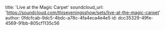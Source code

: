 title: 'Live at the Magic Carpet'
soundcloud_url: 'https://soundcloud.com/thiseveningsshow/sets/live-at-the-magic-carpet'
author: 0fdcfcab-9dc5-4bdc-a78c-4fa4eca4e4e5
id: dcc35329-49fe-4569-91bb-805cf1135c56
